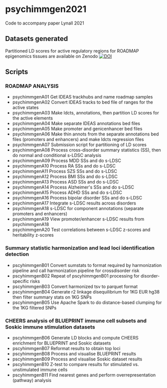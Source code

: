# psychimmgen2021

Code to accompany paper Lynall 2021

## Datasets generated

Partitioned LD scores for active regulatory regions for ROADMAP epigenomics tissues are available on Zenodo [![DOI](https://zenodo.org/badge/DOI/10.5281/zenodo.5153661.svg)](https://doi.org/10.5281/zenodo.5153661)

## Scripts

### ROADMAP ANALYSIS
- psychimmgenA01  Get IDEAS trackhubs and name roadmap samples
- psychimmgenA02  Convert IDEAS tracks to bed file of ranges for the active states
- psychimmgenA03	Make ldcts, annotations, then partition LD scores for the active elements
- psychimmgenA04 	Make separate IDEAS annotations bed files 
- psychimmgenA05	Make promoter and genicenhancer bed files
- psychimmgenA06	Make thin annots from the separate annotations bed files (promoters and enhancers) and make ldcts regression files
- psychimmgenA07	Submission script for partitioning of LD scores
- psychimmgenA08	Process cross-disorder summary statistics (SS), then do normal and conditional s-LDSC analysis 
- psychimmgenA09	Process MDD SSs and do s-LDSC 
- psychimmgenA10	Process RA SSs and do s-LDSC
- psychimmgenA11	Process SZS SSs and do s-LDSC
- psychimmgenA12	Process BMI SSs and do s-LDSC
- psychimmgenA13	Process ASD SSs and do s-LDSC
- psychimmgenA14	Process Alzheimer's SSs and do s-LDSC
- psychimmgenA15	Process ADHD SSs and do s-LDSC
- psychimmgenA16	Process bipolar disorder SSs and do s-LDSC
- psychimmgenA17	Integrate s-LDSC results across disorders
- psychimmgenA18	s-LDSC for component annotations (separate promoters and enhancers) 
- psychimmgenA19	View promoter/enhancer s-LDSC results from psychimmgenA18
- psychimmgenA20	Test correlations between s-LDSC z-scores and heritability z-scores

### Summary statistic harmonization and lead loci identification detection
- pscyhimmgenB01	Convert sumstats to format required by harmonization pipeline and call harmonization pipeline for crossdisorder risk
- pscyhimmgenB02  Repeat of pscyhimmgenB01 processing for disorder-specific risks
- pscyhimmgenB03	Convert harmonized tsv to parquet format
- pscyhimmgenB04	Generate r2 linkage disequilibrium for 1KG EUR hg38 then filter summary stats on 1KG SNPs
- pscyhimmgenB05	Use Apache Spark to do distance-based clumping for the 1KG filtered SNPs

### CHEERS analysis of BLUEPRINT immune cell subsets and Soskic immune stimulation datasets
- pscyhimmgenB06	Generate LD blocks and compute CHEERS enrichment for BLUEPRINT and Soskic datasets
- pscyhimmgenB07	Reformat results to obtain top loci
- pscyhimmgenB08	Process and visualise BLUEPRINT results
- pscyhimmgenB09	Process and visualise Soskic dataset results
- pscyhimmgenB10	Z-test to compare results for stimulated vs. unstimulated immune cells
- pscyhimmgenB11	Find nearest genes and perform overrepresentation (pathway) analysis

